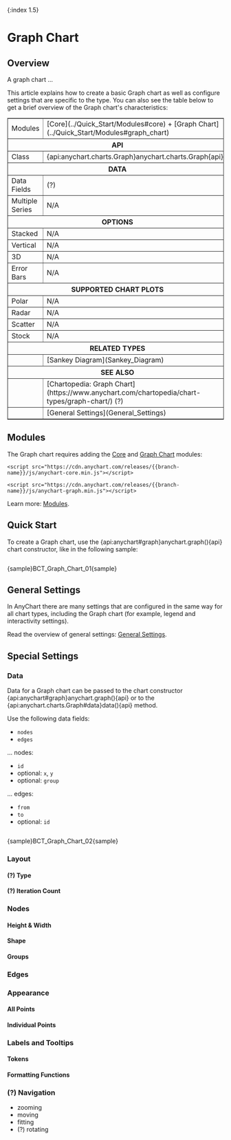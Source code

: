 {:index 1.5}
# Graph Chart

## Overview

A graph chart ...

This article explains how to create a basic Graph chart as well as configure settings that are specific to the type. You can also see the table below to get a brief overview of the Graph chart's characteristics:

<table border="1" class="seriesTABLE">
<tr><td>Modules</td><td>[Core](../Quick_Start/Modules#core) + [Graph Chart](../Quick_Start/Modules#graph_chart)</td></tr>
<tr><th colspan=2>API</th></tr>
<tr><td>Class</td><td>{api:anychart.charts.Graph}anychart.charts.Graph{api}</td></tr>
<tr><th colspan=2>DATA</th></tr>
<tr><td>Data Fields</td><td>(?)</td></tr>
<tr><td>Multiple Series</td><td>N/A</td></tr>
<tr><th colspan=2>OPTIONS</th></tr>
<tr><td>Stacked</td><td>N/A</td></tr>
<tr><td>Vertical</td><td>N/A</td></tr>
<tr><td>3D</td><td>N/A</td></tr>
<tr><td>Error Bars</td><td>N/A</td></tr>
<tr><th colspan=2>SUPPORTED CHART PLOTS</th></tr>
<tr><td>Polar</td><td>N/A</td></tr>
<tr><td>Radar</td><td>N/A</td></tr>
<tr><td>Scatter</td><td>N/A</td></tr>
<tr><td>Stock</td><td>N/A</td></tr>
<tr><th colspan=2>RELATED TYPES</th></tr>
<tr><td></td><td>[Sankey Diagram](Sankey_Diagram)</td></tr>
<tr><th colspan=2>SEE ALSO</th></tr>
<tr><td></td><td>[Chartopedia: Graph Chart](https://www.anychart.com/chartopedia/chart-types/graph-chart/) (?)</td></tr>
<tr><td></td><td>[General Settings](General_Settings)</td></tr>
</table>

## Modules

The Graph chart requires adding the [Core](../Quick_Start/Modules#core) and [Graph Chart](../Quick_Start/Modules#graph_chart) modules:

```
<script src="https://cdn.anychart.com/releases/{{branch-name}}/js/anychart-core.min.js"></script>
```

```
<script src="https://cdn.anychart.com/releases/{{branch-name}}/js/anychart-graph.min.js"></script>
```

Learn more: [Modules](../Quick_Start/Modules).

## Quick Start

To create a Graph chart, use the {api:anychart#graph}anychart.graph(){api} chart constructor, like in the following sample:

```

```


{sample}BCT\_Graph\_Chart\_01{sample}

## General Settings

In AnyChart there are many settings that are configured in the same way for all chart types, including the Graph chart (for example, legend and interactivity settings).

Read the overview of general settings: [General Settings](General_Settings).

## Special Settings

### Data

Data for a Graph chart can be passed to the chart constructor {api:anychart#graph}anychart.graph(){api} or to the {api:anychart.charts.Graph#data}data(){api} method.

Use the following data fields:

* `nodes`
* `edges`

... nodes:

* `id`
* optional: `x`, `y`
* optional: `group`

... edges:

* `from`
* `to`
* optional: `id`


```

```

{sample}BCT\_Graph\_Chart\_02{sample}

### Layout

#### (?) Type

#### (?) Iteration Count

### Nodes

#### Height & Width

#### Shape

#### Groups

### Edges

### Appearance

#### All Points

#### Individual Points

### Labels and Tooltips

#### Tokens

#### Formatting Functions

### (?) Navigation

* zooming
* moving
* fitting
* (?) rotating